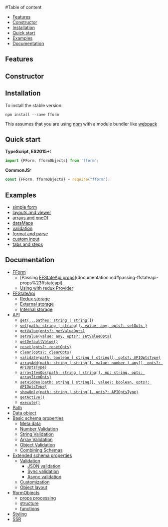 #Table of content

<!-- toc -->

- [Features](#features)
- [Constructor](#constructor)
- [Installation](#installation)
- [Quick start](#quick--start)
- [Examples](#examples)
- [Documentation](#documentation)

<!-- tocstop -->


## Features

## Constructor

## Installation

To install the stable version:

```
npm install --save fform
```

This assumes that you are using [npm](https://www.npmjs.com/) with a module bundler like [webpack](https://webpack.js.org/)

## Quick  start

**TypeScript, ES2015+:**

```js
import {FForm, fformObjects} from 'fform';
```

**CommonJS:**

```js
const {FForm, fformObjects} = require("fform");
```

## Examples
<!-- toc-examples -->

- [simple form](http://wtnm.github.io/fform-constuctor/#src=examples.json&selector=0)
- [layouts and viewer](http://wtnm.github.io/fform-constuctor/#src=examples.json&selector=1)
- [arrays and oneOf](http://wtnm.github.io/fform-constuctor/#src=examples.json&selector=2)
- [dataMaps](http://wtnm.github.io/fform-constuctor/#src=examples.json&selector=3)
- [validation](http://wtnm.github.io/fform-constuctor/#src=examples.json&selector=4)
- [format and parse](http://wtnm.github.io/fform-constuctor/#src=examples.json&selector=5)
- [custom input](http://wtnm.github.io/fform-constuctor/#src=examples.json&selector=6)
- [tabs and steps](http://wtnm.github.io/fform-constuctor/#src=examples.json&selector=7)

<!-- tocstop -->


## Documentation
<!-- toc-docs -->

- [FForm](documentation.md#fform)
    + [Passing [FFStateApi props](documentation.md#ffstateapi)](documentation.md#passing-ffstateapi-props%23ffstateapi)
    + [Using with redux Provider](documentation.md#using-with-redux-provider)
- [FFStateApi](documentation.md#ffstateapi)
    + [Redux storage](documentation.md#redux-storage)
    + [External storage](documentation.md#external-storage)
    + [Internal storage](documentation.md#internal-storage)
- [API](documentation.md#api)
    + [`get(...pathes: string | string[]`)](documentation.md#getpathes-string--string)
    + [`set(path: string | string[], value: any, opts?: setOpts )`](documentation.md#setpath-string--string-value-any-opts-setopts-)
    + [`getValue(opts?: getValueOpts)`](documentation.md#getvalueopts-getvalueopts)
    + [`setValue(value: any, opts?: setValueOpts)`](documentation.md#setvaluevalue-any-opts-setvalueopts)
    + [`getDefaultValue()`](documentation.md#getdefaultvalue)
    + [`reset(opts?: resetOpts)`](documentation.md#resetopts-resetopts)
    + [`clear(opts?: clearOpts)`](documentation.md#clearopts-clearopts)
    + [`validate(path: boolean | string | string[], opts?: APIOptsType)`](documentation.md#validatepath-boolean--string--string-opts-apioptstype)
    + [`arrayAdd(path: string | string[], value: number | any[], opts?: APIOptsType)`](documentation.md#arrayaddpath-string--string-value-number--any-opts-apioptstype)
    + [`arrayItemOps(path: string | string[], op: string, opts: arrayItemOpts)`](documentation.md#arrayitemopspath-string--string-op-string-opts-arrayitemopts)
    + [`setHidden(path: string | string[], value?: boolean, opts?: APIOptsType)`](documentation.md#sethiddenpath-string--string-value-boolean-opts-apioptstype)
    + [`showOnly(path: string | string[], opts?: APIOptsType)`](documentation.md#showonlypath-string--string-opts-apioptstype)
    + [`getActive()`](documentation.md#getactive)
    + [`execute()`](documentation.md#execute)
- [Path](documentation.md#path-)
- [Data object](documentation.md#data-object-)
- [Basic schema properties](documentation.md#basic-schema-properties)
    + [Meta data](documentation.md#meta-data)
    + [Number Validation](documentation.md#number-validation)
    + [String Validation](documentation.md#string-validation)
    + [Array Validation](documentation.md#array-validation)
    + [Object Validation](documentation.md#object-validation)
    + [Combining Schemas](documentation.md#combining-schemas)
- [Extended schema properties](documentation.md#extended-schema-properties)
  * [Validation](documentation.md#validation)
    + [JSON validation](documentation.md#json-validation)
    + [Sync validation](documentation.md#sync-validation)
    + [Async validation](documentation.md#async-validation)
  * [Customization](documentation.md#customization)
  * [Object layout](documentation.md#object-layout)
- [fformObjects](documentation.md#fformobjects)
    + [props processing](documentation.md#props-processing)
    + [structure](documentation.md#structure)
    + [functions](documentation.md#functions)
- [Styling](documentation.md#styling)
- [SSR](documentation.md#ssr)

<!-- tocstop -->

